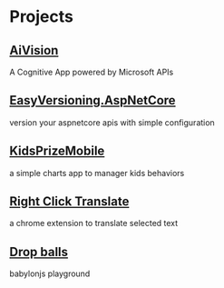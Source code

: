 # Projects

## [AiVision](https://github.com/ericvan76/vision)
A Cognitive App powered by Microsoft APIs

## [EasyVersioning.AspNetCore](https://github.com/ericvan76/EasyVersioning.AspNetCore)
version your aspnetcore apis with simple configuration

## [KidsPrizeMobile](https://github.com/ericvan76/KidsPrizeMobile) 
a simple charts app to manager kids behaviors

## [Right Click Translate](https://goo.gl/Rcjs82) 
a chrome extension to translate selected text

## [Drop balls](https://ericvan76.github.io/babylonjs-play) 
babylonjs playground
